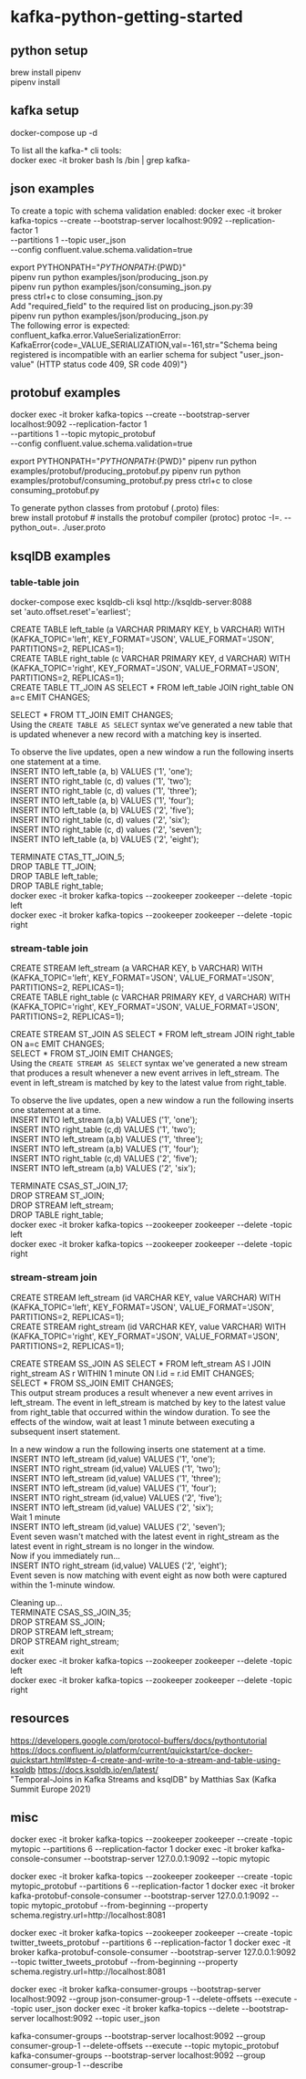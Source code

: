 # kafka-python-getting-started

## python setup
brew install pipenv  
pipenv install

## kafka setup
docker-compose up -d

To list all the kafka-* cli tools:  
docker exec -it broker bash
ls /bin | grep kafka-


## json examples
To create a topic with schema validation enabled:
docker exec -it broker kafka-topics --create --bootstrap-server localhost:9092 --replication-factor 1 \
--partitions 1 --topic user_json \
--config confluent.value.schema.validation=true  

export PYTHONPATH="${PYTHONPATH}:${PWD}"  
pipenv run python examples/json/producing_json.py  
pipenv run python examples/json/consuming_json.py  
press ctrl+c to close consuming_json.py  
Add "required_field" to the required list on producing_json.py:39  
pipenv run python examples/json/producing_json.py  
The following error is expected:
confluent_kafka.error.ValueSerializationError: KafkaError{code=_VALUE_SERIALIZATION,val=-161,str="Schema being registered is incompatible with an earlier schema for subject "user_json-value" (HTTP status code 409, SR code 409)"}


## protobuf examples
docker exec -it broker kafka-topics --create --bootstrap-server localhost:9092 --replication-factor 1 \
--partitions 1 --topic mytopic_protobuf \
--config confluent.value.schema.validation=true

export PYTHONPATH="${PYTHONPATH}:${PWD}"
pipenv run python examples/protobuf/producing_protobuf.py
pipenv run python examples/protobuf/consuming_protobuf.py
press ctrl+c to close consuming_protobuf.py  

To generate python classes from protobuf (.proto) files:  
brew install protobuf  # installs the protobuf compiler (protoc)
protoc -I=. --python_out=. ./user.proto  


## ksqlDB examples

### table-table join
docker-compose exec ksqldb-cli ksql http://ksqldb-server:8088  
set 'auto.offset.reset'='earliest';  

CREATE TABLE left_table (a VARCHAR PRIMARY KEY, b VARCHAR) WITH (KAFKA_TOPIC='left', KEY_FORMAT='JSON', VALUE_FORMAT='JSON', PARTITIONS=2, REPLICAS=1);  
CREATE TABLE right_table (c VARCHAR PRIMARY KEY, d VARCHAR) WITH (KAFKA_TOPIC='right', KEY_FORMAT='JSON', VALUE_FORMAT='JSON', PARTITIONS=2, REPLICAS=1);  
CREATE TABLE TT_JOIN AS SELECT * FROM left_table JOIN right_table ON a=c EMIT CHANGES;  

SELECT * FROM TT_JOIN EMIT CHANGES;  
Using the `CREATE TABLE AS SELECT` syntax we’ve generated a new table that is updated whenever a new record with a matching key is inserted.

To observe the live updates, open a new window a run the following inserts one statement at a time.  
INSERT INTO left_table (a, b) VALUES ('1', 'one');  
INSERT INTO right_table (c, d) values ('1', 'two');  
INSERT INTO right_table (c, d) values ('1', 'three');  
INSERT INTO left_table (a, b) VALUES ('1', 'four');  
INSERT INTO left_table (a, b) VALUES ('2', 'five');  
INSERT INTO right_table (c, d) values ('2', 'six');  
INSERT INTO right_table (c, d) values ('2', 'seven');  
INSERT INTO left_table (a, b) VALUES ('2', 'eight');  

TERMINATE CTAS_TT_JOIN_5;  
DROP TABLE TT_JOIN;  
DROP TABLE left_table;  
DROP TABLE right_table;  
docker exec -it broker kafka-topics --zookeeper zookeeper --delete -topic left  
docker exec -it broker kafka-topics --zookeeper zookeeper --delete -topic right


### stream-table join
CREATE STREAM left_stream (a VARCHAR KEY, b VARCHAR) WITH (KAFKA_TOPIC='left', KEY_FORMAT='JSON', VALUE_FORMAT='JSON', PARTITIONS=2, REPLICAS=1);  
CREATE TABLE right_table (c VARCHAR PRIMARY KEY, d VARCHAR) WITH (KAFKA_TOPIC='right', KEY_FORMAT='JSON', VALUE_FORMAT='JSON', PARTITIONS=2, REPLICAS=1);  

CREATE STREAM ST_JOIN AS SELECT * FROM left_stream JOIN right_table ON a=c EMIT CHANGES;  
SELECT * FROM ST_JOIN EMIT CHANGES;  
Using the `CREATE STREAM AS SELECT` syntax we've generated a new stream that produces a result whenever a new event arrives in left_stream. 
The event in left_stream is matched by key to the latest value from right_table.

To observe the live updates, open a new window a run the following inserts one statement at a time.  
INSERT INTO left_stream (a,b) VALUES ('1', 'one');  
INSERT INTO right_table (c,d) VALUES ('1', 'two');  
INSERT INTO left_stream (a,b) VALUES ('1', 'three');  
INSERT INTO left_stream (a,b) VALUES ('1', 'four');  
INSERT INTO right_table (c,d) VALUES ('2', 'five');  
INSERT INTO left_stream (a,b) VALUES ('2', 'six');

TERMINATE CSAS_ST_JOIN_17;  
DROP STREAM ST_JOIN;  
DROP STREAM left_stream;  
DROP TABLE right_table;  
docker exec -it broker kafka-topics --zookeeper zookeeper --delete -topic left  
docker exec -it broker kafka-topics --zookeeper zookeeper --delete -topic right

### stream-stream join
CREATE STREAM left_stream (id VARCHAR KEY, value VARCHAR) WITH (KAFKA_TOPIC='left', KEY_FORMAT='JSON', VALUE_FORMAT='JSON', PARTITIONS=2, REPLICAS=1);  
CREATE STREAM right_stream (id VARCHAR KEY, value VARCHAR) WITH (KAFKA_TOPIC='right', KEY_FORMAT='JSON', VALUE_FORMAT='JSON', PARTITIONS=2, REPLICAS=1);  

CREATE STREAM SS_JOIN AS SELECT * FROM left_stream AS l JOIN right_stream AS r WITHIN 1 minute ON l.id = r.id EMIT CHANGES;  
SELECT * FROM SS_JOIN EMIT CHANGES;   
This output stream produces a result whenever a new event arrives in left_stream. 
The event in left_stream is matched by key to the latest value from right_table that occurred within the window duration. 
To see the effects of the window, wait at least 1 minute between executing a subsequent insert statement.

In a new window a run the following inserts one statement at a time.  
INSERT INTO left_stream (id,value) VALUES ('1', 'one');  
INSERT INTO right_stream (id,value) VALUES ('1', 'two');  
INSERT INTO left_stream (id,value) VALUES ('1', 'three');  
INSERT INTO left_stream (id,value) VALUES ('1', 'four');  
INSERT INTO right_stream (id,value) VALUES ('2', 'five');  
INSERT INTO left_stream (id,value) VALUES ('2', 'six');  
Wait 1 minute  
INSERT INTO left_stream (id,value) VALUES ('2', 'seven');  
Event seven wasn't matched with the latest event in right_stream as the latest event in right_stream is no longer in the window.   
Now if you immediately run...  
INSERT INTO right_stream (id,value) VALUES ('2', 'eight');  
Event seven is now matching with event eight as now both were captured within the 1-minute window.

Cleaning up...  
TERMINATE CSAS_SS_JOIN_35;  
DROP STREAM SS_JOIN;  
DROP STREAM left_stream;  
DROP STREAM right_stream;  
exit  
docker exec -it broker kafka-topics --zookeeper zookeeper --delete -topic left  
docker exec -it broker kafka-topics --zookeeper zookeeper --delete -topic right  


## resources
https://developers.google.com/protocol-buffers/docs/pythontutorial
https://docs.confluent.io/platform/current/quickstart/ce-docker-quickstart.html#step-4-create-and-write-to-a-stream-and-table-using-ksqldb
https://docs.ksqldb.io/en/latest/  
"Temporal-Joins in Kafka Streams and ksqlDB" by Matthias Sax (Kafka Summit Europe 2021)


## misc
docker exec -it broker kafka-topics --zookeeper zookeeper --create -topic mytopic --partitions 6 --replication-factor 1
docker exec -it broker kafka-console-consumer --bootstrap-server 127.0.0.1:9092 --topic mytopic

docker exec -it broker kafka-topics --zookeeper zookeeper --create -topic mytopic_protobuf --partitions 6 --replication-factor 1
docker exec -it broker kafka-protobuf-console-consumer --bootstrap-server 127.0.0.1:9092 --topic mytopic_protobuf --from-beginning --property schema.registry.url=http://localhost:8081

docker exec -it broker kafka-topics --zookeeper zookeeper --create -topic twitter_tweets_protobuf --partitions 6 --replication-factor 1
docker exec -it broker kafka-protobuf-console-consumer --bootstrap-server 127.0.0.1:9092 --topic twitter_tweets_protobuf --from-beginning --property schema.registry.url=http://localhost:8081

docker exec -it broker kafka-consumer-groups --bootstrap-server localhost:9092 --group json-consumer-group-1 --delete-offsets --execute --topic user_json
docker exec -it broker kafka-topics --delete --bootstrap-server localhost:9092 --topic user_json

kafka-consumer-groups --bootstrap-server localhost:9092 --group consumer-group-1 --delete-offsets --execute --topic mytopic_protobuf
kafka-consumer-groups --bootstrap-server localhost:9092 --group consumer-group-1 --describe
